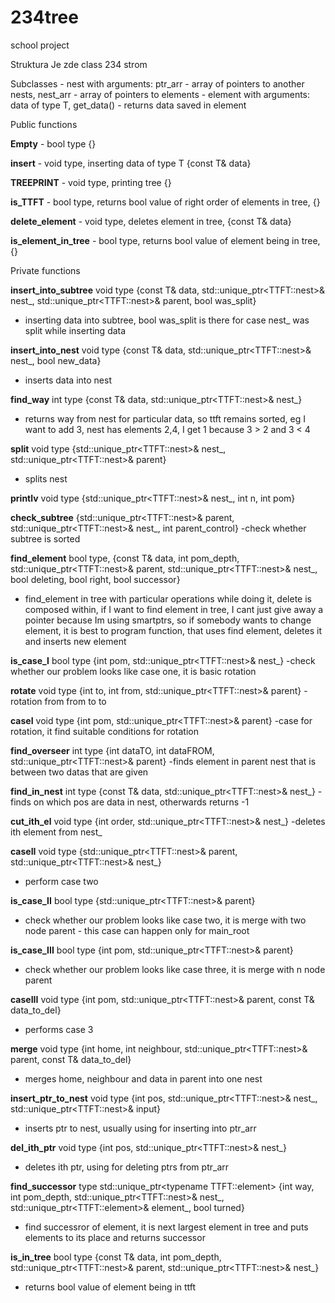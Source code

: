 # 234tree
school project

Struktura
Je zde class 234 strom

Subclasses - nest with arguments: ptr_arr - array of pointers to another nests, nest_arr - array of pointers to elements
           - element with arguments: data of type T, get_data() - returns data saved in element



Public functions 

**Empty** - bool type {}

**insert** - void type, inserting data of type T {const T& data}

**TREEPRINT** - void type, printing tree {}

**is_TTFT** - bool type, returns bool value of right order of elements in tree, {}

**delete_element** - void type, deletes element in tree, {const T& data}

**is_element_in_tree** - bool type, returns bool value of element being in tree, {}

Private functions 

**insert_into_subtree** void type {const T& data, std::unique_ptr<TTFT<T>::nest>& nest_, std::unique_ptr<TTFT<T>::nest>& parent, bool was_split}
- inserting data into subtree, bool was_split is there for case nest_ was split while inserting data

**insert_into_nest** void type {const T& data, std::unique_ptr<TTFT<T>::nest>& nest_, bool new_data}
- inserts data into nest

**find_way** int type {const T& data, std::unique_ptr<TTFT<T>::nest>& nest_}
- returns way from nest for particular data, so ttft remains sorted, eg I want to add 3, nest has elements 2,4, I get 1 because 3 > 2 and 3 < 4

**split** void type {std::unique_ptr<TTFT<T>::nest>& nest_, std::unique_ptr<TTFT<T>::nest>& parent}
- splits nest

**printlv** void type {std::unique_ptr<TTFT<T>::nest>& nest_, int n, int pom}

**check_subtree** {std::unique_ptr<TTFT<T>::nest>& parent, std::unique_ptr<TTFT<T>::nest>& nest_, int parent_control}
-check whether subtree is sorted

**find_element** bool type, {const T& data, int pom_depth, std::unique_ptr<TTFT<T>::nest>& parent, std::unique_ptr<TTFT<T>::nest>& nest_, bool deleting, bool right, bool successor}
- find_element in tree with particular operations while doing it, delete is composed within, if I want to find element in tree, I cant just give away a pointer because Im using smartptrs, so if somebody wants to change element, it is best to program function, that uses find element, deletes it and inserts new element

**is_case_I** bool type {int pom, std::unique_ptr<TTFT<T>::nest>& nest_}
-check whether our problem looks like case one, it is basic rotation

**rotate** void type {int to, int from, std::unique_ptr<TTFT<T>::nest>& parent}
-rotation from from to to

**caseI** void type {int pom, std::unique_ptr<TTFT<T>::nest>& parent}
-case for rotation, it find suitable conditions for rotation

**find_overseer** int type {int dataTO, int dataFROM, std::unique_ptr<TTFT<T>::nest>& parent}
-finds element in parent nest that is between two datas that are given

**find_in_nest** int type {const T& data, std::unique_ptr<TTFT<T>::nest>& nest_}
-finds on which pos are data in nest, otherwards returns -1

**cut_ith_el** void type {int order, std::unique_ptr<TTFT<T>::nest>& nest_}
-deletes ith element from nest_

**caseII** void type {std::unique_ptr<TTFT<T>::nest>& parent, std::unique_ptr<TTFT<T>::nest>& nest_}
- perform case two

**is_case_II** bool type {std::unique_ptr<TTFT<T>::nest>& parent}
- check whether our problem looks like case two, it is merge with two node parent - this case can happen only for main_root
  
**is_case_III** bool type {int pom, std::unique_ptr<TTFT<T>::nest>& parent}
- check whether our problem looks like case three, it is merge with n node parent
  
**caseIII** void type {int pom, std::unique_ptr<TTFT<T>::nest>& parent, const T& data_to_del}
- performs case 3

**merge** void type {int home, int neighbour, std::unique_ptr<TTFT<T>::nest>& parent, const T& data_to_del}
- merges home, neighbour and data in parent into one nest
  
**insert_ptr_to_nest** void type {int pos, std::unique_ptr<TTFT<T>::nest>& nest_, std::unique_ptr<TTFT<T>::nest>& input}
- inserts ptr to nest, usually using for inserting into ptr_arr
  
**del_ith_ptr** void type {int pos, std::unique_ptr<TTFT<T>::nest>& nest_}
- deletes ith ptr, using for deleting ptrs from ptr_arr
  
**find_successor** type std::unique_ptr<typename TTFT<T>::element> {int way, int pom_depth, std::unique_ptr<TTFT<T>::nest>& nest_, std::unique_ptr<TTFT<T>::element>& element_, bool turned}
- find successror of element, it is next largest element in tree and puts elements to its place and returns successor

**is_in_tree** bool type {const T& data, int pom_depth, std::unique_ptr<TTFT<T>::nest>& parent, std::unique_ptr<TTFT<T>::nest>& nest_}
- returns bool value of element being in ttft

